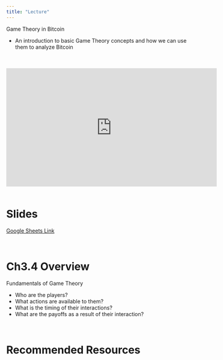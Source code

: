 ```yaml
---
title: "Lecture"
---
```


Game Theory in Bitcoin
- An introduction to basic Game Theory concepts and how we can use them to analyze Bitcoin

<br />
<br />
<iframe
	width="560"
	height="315"
	src="https://youtu.be/IT0HIsf7ilY"
	frameborder="0"
	allow="accelerometer; autoplay; encrypted-media; gyroscope; picture-in-picture"
	allowfullscreen>
</iframe>
<br />
<br />

# Slides

[Google Sheets Link]()

<br />

# Ch3.4 Overview

Fundamentals of Game Theory
- Who are the players?
- What actions are available to them?
- What is the timing of their interactions?
- What are the payoffs as a result of their interaction?



<br />

# Recommended Resources


<br />


